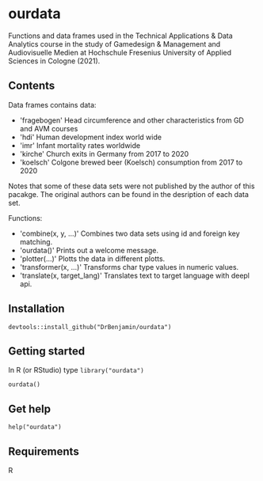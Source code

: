 # ourdata
Functions and data frames used in the Technical Applications & Data Analytics course in the study of Gamedesign & Management and Audiovisuelle Medien at Hochschule Fresenius University of Applied Sciences in Cologne (2021).


## Contents
Data frames contains data:

- 'fragebogen' Head circumference and other characteristics from GD and AVM courses
- 'hdi' Human development index world wide
- 'imr' Infant mortality rates worldwide
- 'kirche' Church exits in Germany from 2017 to 2020
- 'koelsch' Colgone brewed beer (Koelsch) consumption from 2017 to 2020

Notes that some of these data sets were not published by the author of this pacakge. The original authors can be found in the desription of each data set.

Functions:
- 'combine(x, y, ...)' Combines two data sets using id and foreign key matching.
- 'ourdata()' Prints out a welcome message.
- 'plotter(...)' Plotts the data in different plotts.
- 'transformer(x, ...)' Transforms char type values in numeric values.
- 'translate(x, target_lang)' Translates text to target language with deepl api.


## Installation
`devtools::install_github("DrBenjamin/ourdata")`


## Getting started
In R (or RStudio) type
`library("ourdata")`

`ourdata()`


## Get help
`help("ourdata")`


## Requirements
R
